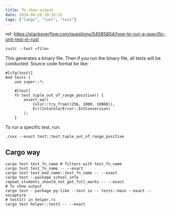 ```yaml
---
title: To show output
date: 2024-04-28 10:35:52
tags: ["langs", "rust", "test"]
---
```

ref: https://stackoverflow.com/questions/54585804/how-to-run-a-specific-unit-test-in-rust

```
rustc --test <file>
```

This generates a binary file. Then if you run the binary file, all tests will be conducted. Source code format be like:

```
#[cfg(test)]
mod tests {
    use super::*;

    #[test]
    fn test_tuple_out_of_range_positive() {
        assert_eq!(
            Color::try_from((256, 1000, 10000)),
            Err(IntoColorError::IntConversion)
        );
    }
```

To run a specific test, run: 

```
./xxx --exact test::test_tuple_out_of_range_positive
```

## Cargo way

```
cargo test test_fn_name # filters with test_fn_name
cargo test test_fn_name -- --exact
cargo test test_mod_name::test_fn_name -- --exact
cargo test --package school_info repeat_students_should_not_get_full_marks -- --exact
# To show output
cargo test --package py-like --test io -- tests::main --exact --nocapture
# test1() in helper.rs
cargo test helper::test1 -- --exact
```

